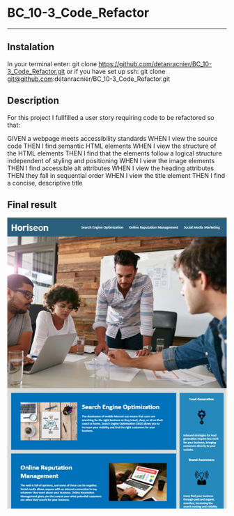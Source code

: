 # BC_10-3_Code_Refactor
* * *
## Instalation
In your terminal enter:
git clone https://github.com/detanracnier/BC_10-3_Code_Refactor.git
or if you have set up ssh:
git clone git@github.com:detanracnier/BC_10-3_Code_Refactor.git

## Description
For this project I fullfilled a user story requiring code to be refactored so that:

GIVEN a webpage meets accessibility standards
WHEN I view the source code
THEN I find semantic HTML elements
WHEN I view the structure of the HTML elements
THEN I find that the elements follow a logical structure independent of styling and positioning
WHEN I view the image elements
THEN I find accessible alt attributes
WHEN I view the heading attributes
THEN they fall in sequential order
WHEN I view the title element
THEN I find a concise, descriptive title

## Final result
![screenshot of deployed web page](./assets/images/screenshot.jpg)

